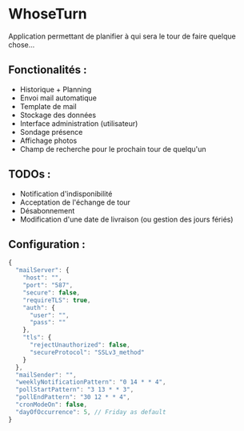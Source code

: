 # WhoseTurn

Application permettant de planifier à qui sera le tour de faire quelque chose...

## Fonctionalités :

- Historique + Planning
- Envoi mail automatique
- Template de mail
- Stockage des données
- Interface administration (utilisateur)
- Sondage présence
- Affichage photos
- Champ de recherche pour le prochain tour de quelqu'un

## TODOs :

- Notification d'indisponibilité
- Acceptation de l'échange de tour
- Désabonnement
- Modification d'une date de livraison (ou gestion des jours fériés)

## Configuration :

```javascript
{
  "mailServer": {
    "host": "",
    "port": "587",
    "secure": false,
    "requireTLS": true,
    "auth": {
      "user": "",
      "pass": ""
    },
    "tls": {
      "rejectUnauthorized": false,
      "secureProtocol": "SSLv3_method"
    }
  },
  "mailSender": "",
  "weeklyNotificationPattern": "0 14 * * 4",
  "pollStartPattern": "3 13 * * 3",
  "pollEndPattern": "30 12 * * 4",
  "cronModeOn": false,
  "dayOfOccurrence": 5, // Friday as default
}
```
